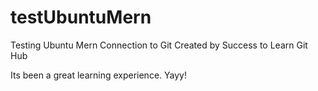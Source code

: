 # testUbuntuMern
Testing Ubuntu Mern Connection to Git
Created by Success to Learn Git Hub

Its been a great learning experience. Yayy!
